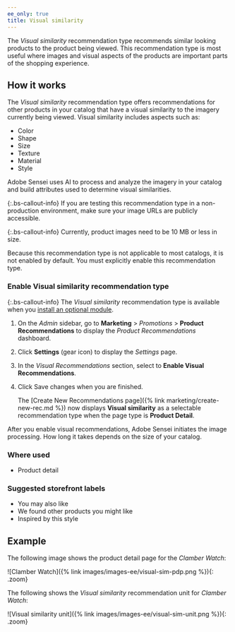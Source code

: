 ```yaml
---
ee_only: true
title: Visual similarity
---
```


The _Visual similarity_ recommendation type recommends similar looking products to the product being viewed. This recommendation type is most useful where images and visual aspects of the products are important parts of the shopping experience.

## How it works

The _Visual similarity_ recommendation type offers recommendations for other products in your catalog that have a visual similarity to the imagery currently being viewed. Visual similarity includes aspects such as:

-  Color
-  Shape
-  Size
-  Texture
-  Material
-  Style

Adobe Sensei uses AI to process and analyze the imagery in your catalog and build attributes used to determine visual similarities.

{:.bs-callout-info}
If you are testing this recommendation type in a non-production environment, make sure your image URLs are publicly accessible.

{:.bs-callout-info}
Currently, product images need to be 10 MB or less in size.

Because this recommendation type is not applicable to most catalogs, it is not enabled by default. You must explicitly enable this recommendation type.

### Enable Visual similarity recommendation type

{:.bs-callout-info}
The _Visual similarity_ recommendation type is available when you [install an optional module](https://devdocs.magento.com/recommendations/install-configure.html#vissimsupport).

1. On the _Admin_ sidebar, go to **Marketing** > _Promotions_ > **Product Recommendations** to display the _Product Recommendations_ dashboard.

1. Click **Settings** (gear icon) to display the _Settings_ page.

1. In the _Visual Recommendations_ section, select to **Enable Visual Recommendations**.

1. Click <span class="btn">Save changes</span> when you are finished.

   The [Create New Recommendations page]({% link marketing/create-new-rec.md %}) now displays **Visual similarity** as a selectable recommendation type when the page type is **Product Detail**.

After you enable visual recommendations, Adobe Sensei initiates the image processing. How long it takes depends on the size of your catalog.

### Where used

-  Product detail

### Suggested storefront labels

-  You may also like
-  We found other products you might like
-  Inspired by this style

## Example

The following image shows the product detail page for the _Clamber Watch_:

   ![Clamber Watch]({% link images/images-ee/visual-sim-pdp.png %}){: .zoom}

The following shows the _Visual similarity_ recommendation unit for _Clamber Watch_:

   ![Visual similarity unit]({% link images/images-ee/visual-sim-unit.png %}){: .zoom}
